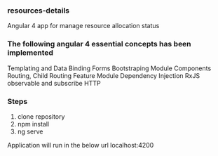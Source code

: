 ### resources-details
Angular 4 app for manage resource allocation status

### The following angular 4 essential concepts has been implemented

Templating and Data Binding
Forms
Bootstraping
Module
Components
Routing, Child Routing
Feature Module
Dependency Injection
RxJS observable and subscribe
HTTP

### Steps

1. clone repository
2. npm install
3. ng serve

Application will run in the below url
localhost:4200 
